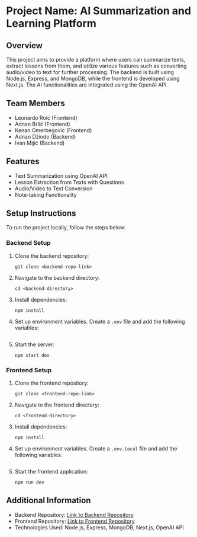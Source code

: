 # Project Name: AI Summarization and Learning Platform

## Overview
This project aims to provide a platform where users can summarize texts, extract lessons from them, and utilize various features such as converting audio/video to text for further processing. The backend is built using Node.js, Express, and MongoDB, while the frontend is developed using Next.js. The AI functionalities are integrated using the OpenAI API.

## Team Members
- Leonardo Roić (Frontend)
- Adnan Brlić (Frontend)
- Kenan Omerbegovic (Frontend)
- Adnan Džindo (Backend)
- Ivan Mijić (Backend)

## Features
- Text Summarization using OpenAI API
- Lesson Extraction from Texts with Questions
- Audio/Video to Text Conversion
- Note-taking Functionality

## Setup Instructions
To run the project locally, follow the steps below:

### Backend Setup
1. Clone the backend repository:
   ```
   git clone <backend-repo-link>
   ```
2. Navigate to the backend directory:
   ```
   cd <backend-directory>
   ```
3. Install dependencies:
   ```
   npm install
   ```
4. Set up environment variables. Create a `.env` file and add the following variables:
   ```
   ```
5. Start the server:
   ```
   npm start dev
   ```

### Frontend Setup
1. Clone the frontend repository:
   ```
   git clone <frontend-repo-link>
   ```
2. Navigate to the frontend directory:
   ```
   cd <frontend-directory>
   ```
3. Install dependencies:
   ```
   npm install
   ```
4. Set up environment variables. Create a `.env.local` file and add the following variables:
   ```
   ```
5. Start the frontend application:
   ```
   npm run dev
   ```

## Additional Information
- Backend Repository: [Link to Backend Repository](https://github.com/IvanMijic0/Edu-AI-API)
- Frontend Repository: [Link to Frontend Repository](https://github.com/FiggyHunter/StudentAIToolsFE)
- Technologies Used: Node.js, Express, MongoDB, Next.js, OpenAI API

